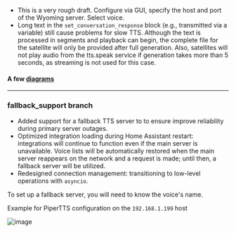 - This is a very rough draft. Configure via GUI, specify the host and port of the Wyoming server. Select voice.
- Long text in the `set_conversation_response` block (e.g., transmitted via a variable) still cause problems for slow TTS. Although the text is processed in segments and playback can begin, the complete file for the satellite will only be provided after full generation. Also, satellites will not play audio from the tts.speak service if generation takes more than 5 seconds, as streaming is not used for this case.

#### A few [diagrams](https://github.com/mitrokun/streaming_tts_proxy/blob/main/DIAGRAM.md)

---
### fallback_support branch

* Added support for a fallback TTS server to to ensure improve reliability  during primary server outages.
* Optimized integration loading during Home Assistant restart: integrations will continue to function even if the main server is unavailable. Voice lists will be automatically restored when the main server reappears on the network and a request is made; until then, a fallback server will be utilized.
* Redesigned connection management: transitioning to low-level operations with  `asyncio`.

To set up a fallback server, you will need to know the voice's name.

Example for PiperTTS configuration on the `192.168.1.199` host 

![image](https://github.com/user-attachments/assets/d01bcf2e-caf2-4bd7-922f-af6771959f90)
